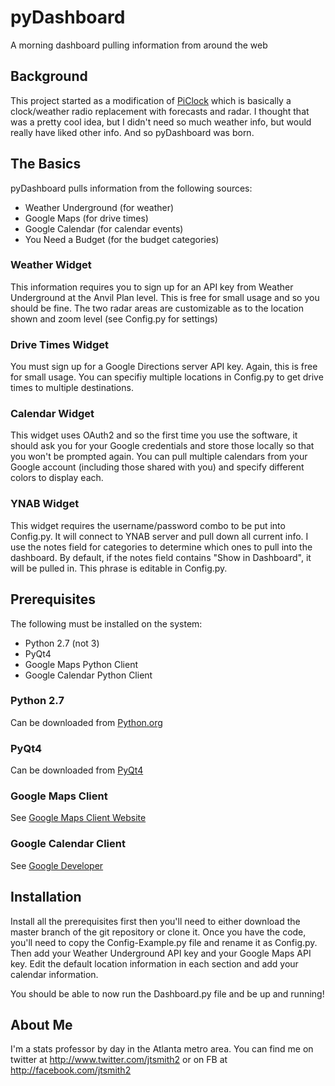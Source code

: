 # pyDashboard
A morning dashboard pulling information from around the web

## Background

This project started as a modification of [PiClock](http://www.github.com/n0bel/piClock) which is basically a clock/weather
radio replacement with forecasts and radar.  I thought that was a pretty cool idea, but I didn't need so much weather info, but
would really have liked other info.  And so pyDashboard was born.  

## The Basics

pyDashboard pulls information from the following sources:

- Weather Underground (for weather)
- Google Maps (for drive times)
- Google Calendar (for calendar events)
- You Need a Budget (for the budget categories)

### Weather Widget

This information requires you to sign up for an API key from Weather Underground at the Anvil Plan level.  This is free for
small usage and so you should be fine. The two radar areas are customizable as to the location shown and zoom level (see 
Config.py for settings)

### Drive Times Widget

You must sign up for a Google Directions server API key.  Again, this is free for small usage.  You can specifiy multiple
locations in Config.py to get drive times to multiple destinations.

### Calendar Widget

This widget uses OAuth2 and so the first time you use the software, it should ask you for your Google credentials and store
those locally so that you won't be prompted again.  You can pull multiple calendars from your Google account (including those
shared with you) and specify different colors to display each.

### YNAB Widget

This widget requires the username/password combo to be put into Config.py.  It will connect to YNAB server and pull down all 
current info.  I use the notes field for categories to determine which ones to pull into the dashboard.  By default, if the
notes field contains "Show in Dashboard", it will be pulled in.  This phrase is editable in Config.py.

## Prerequisites

The following must be installed on the system:
- Python 2.7 (not 3)
- PyQt4
- Google Maps Python Client
- Google Calendar Python Client

### Python 2.7

Can be downloaded from [Python.org](https://www.python.org/download/releases/2.7/)

### PyQt4

Can be downloaded from [PyQt4](https://www.riverbankcomputing.com/software/pyqt/download)

### Google Maps Client

See [Google Maps Client Website](https://github.com/googlemaps/google-maps-services-python)

### Google Calendar Client

See [Google Developer](https://developers.google.com/google-apps/calendar/quickstart/python)

## Installation

Install all the prerequisites first then you'll need to either download the master branch of 
the git repository or clone it.  Once you have the code, you'll need to copy the Config-Example.py 
file and rename it as Config.py.  Then add your Weather Underground API key and your Google Maps API key.
Edit the default location information in each section and add your calendar information.

You should be able to now run the Dashboard.py file and be up and running!

## About Me

I'm a stats professor by day in the Atlanta metro area.  You can find me on twitter 
at http://www.twitter.com/jtsmith2 or on FB at http://facebook.com/jtsmith2
